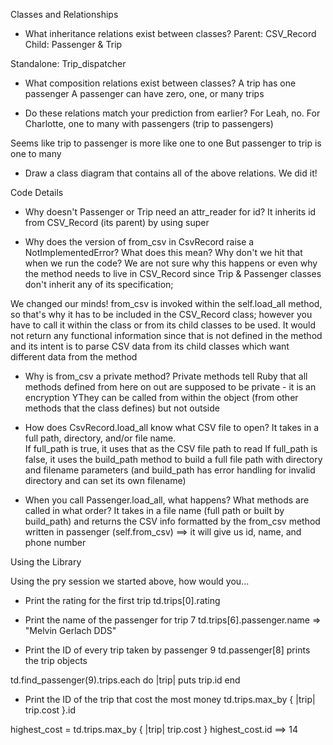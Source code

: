Classes and Relationships

- What inheritance relations exist between classes?
Parent:  CSV_Record
Child:  Passenger & Trip

Standalone: Trip_dispatcher


- What composition relations exist between classes?
A trip has one passenger 
A passenger can have zero, one, or many trips


- Do these relations match your prediction from earlier?
For Leah, no.
For Charlotte, one to many with passengers (trip to passengers)

Seems like trip to passenger is more like one to one
But passenger to trip is one to many


- Draw a class diagram that contains all of the above relations.
We did it!


Code Details

- Why doesn't Passenger or Trip need an attr_reader for id?
It inherits id from CSV_Record (its parent) by using super

- Why does the version of from_csv in CsvRecord raise a NotImplementedError? What does this mean? Why don't we hit that when we run the code?
We are not sure why this happens or even why the method needs to live in CSV_Record since Trip & Passenger classes don't inherit any of its specification; 

We changed our minds!  from_csv is invoked within the self.load_all method, so that's why it has to be included in the CSV_Record class; however you have to call it within the class or from its child classes to be used.  It would not return any functional information since that is not defined in the method and its intent is to parse CSV data from its child classes which want different data from the method 

- Why is from_csv a private method?
Private methods tell Ruby that all methods defined from here on out are supposed to be private - it is an encryption
YThey can be called from within the object (from other methods that the class defines) but not outside

- How does CsvRecord.load_all know what CSV file to open?
It takes in a full path, directory, and/or file name.  
If full_path is true, it uses that as the CSV file path to read
If full_path is false, it uses the build_path method to build a full file path with directory and filename parameters (and build_path has error handling for invalid directory and can set its own filename)

- When you call Passenger.load_all, what happens? What methods are called in what order?
It takes in a file name (full path or built by build_path) and returns the CSV info formatted by the from_csv method written in passenger (self.from_csv) ==> it will give us id, name, and phone number


Using the Library

Using the pry session we started above, how would you...

- Print the rating for the first trip
td.trips[0].rating


- Print the name of the passenger for trip 7
td.trips[6].passenger.name
=> "Melvin Gerlach DDS"


- Print the ID of every trip taken by passenger 9
td.passenger[8] prints the trip objects

td.find_passenger(9).trips.each do |trip|
  puts trip.id
end  


- Print the ID of the trip that cost the most money
td.trips.max_by { |trip| trip.cost }.id


highest_cost = td.trips.max_by { |trip| trip.cost }
highest_cost.id ==> 14